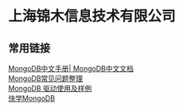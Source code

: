 # 上海锦木信息技术有限公司
## 常用链接
[MongoDB中文手册| MongoDB中文文档](https://docs.jinmu.info/MongoDB-Manual-zh/)  
[MongoDB常见问题整理]()  
[MongoDB 驱动使用及样例]()  
[快学MongoDB]()  
